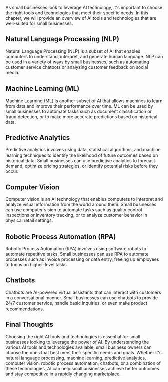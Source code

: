 
As small businesses look to leverage AI technology, it's important to choose the right tools and technologies that meet their specific needs. In this chapter, we will provide an overview of AI tools and technologies that are well-suited for small businesses.

Natural Language Processing (NLP)
---------------------------------

Natural Language Processing (NLP) is a subset of AI that enables computers to understand, interpret, and generate human language. NLP can be used in a variety of ways by small businesses, such as automating customer service chatbots or analyzing customer feedback on social media.

Machine Learning (ML)
---------------------

Machine Learning (ML) is another subset of AI that allows machines to learn from data and improve their performance over time. ML can be used by small businesses to automate tasks such as document classification or fraud detection, or to make more accurate predictions based on historical data.

Predictive Analytics
--------------------

Predictive analytics involves using data, statistical algorithms, and machine learning techniques to identify the likelihood of future outcomes based on historical data. Small businesses can use predictive analytics to forecast demand, optimize pricing strategies, or identify potential risks before they occur.

Computer Vision
---------------

Computer vision is an AI technology that enables computers to interpret and analyze visual information from the world around them. Small businesses can use computer vision to automate tasks such as quality control inspections or inventory tracking, or to analyze customer behavior in physical retail settings.

Robotic Process Automation (RPA)
--------------------------------

Robotic Process Automation (RPA) involves using software robots to automate repetitive tasks. Small businesses can use RPA to automate processes such as invoice processing or data entry, freeing up employees to focus on higher-level tasks.

Chatbots
--------

Chatbots are AI-powered virtual assistants that can interact with customers in a conversational manner. Small businesses can use chatbots to provide 24/7 customer service, handle basic inquiries, or even make product recommendations.

Final Thoughts
--------------

Choosing the right AI tools and technologies is essential for small businesses looking to leverage the power of AI. By understanding the various AI tools and technologies available, small business owners can choose the ones that best meet their specific needs and goals. Whether it's natural language processing, machine learning, predictive analytics, computer vision, robotic process automation, chatbots, or a combination of these technologies, AI can help small businesses achieve better outcomes and stay competitive in a rapidly changing marketplace.
